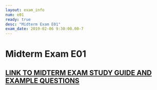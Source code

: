 ```yaml
---
layout: exam_info
num: e01
ready: true
desc: "Midterm Exam E01"
exam_date: 2019-02-06 9:30:00.00-7
---
```


# Midterm Exam E01

<a href="e01/me1_prep.pdf"><h2>LINK TO MIDTERM EXAM STUDY GUIDE AND EXAMPLE QUESTIONS</h2></a>

